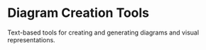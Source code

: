 # Diagram Creation Tools

Text-based tools for creating and generating diagrams and visual representations.
